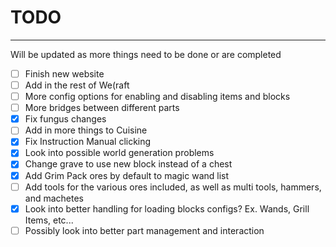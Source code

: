 # TODO
---

Will be updated as more things need to be done or are completed

- [ ] Finish new website
- [ ] Add in the rest of We(raft
- [ ] More config options for enabling and disabling items and blocks
- [ ] More bridges between different parts
- [X] Fix fungus changes
- [ ] Add in more things to Cuisine
- [X] Fix Instruction Manual clicking
- [X] Look into possible world generation problems
- [X] Change grave to use new block instead of a chest
- [X] Add Grim Pack ores by default to magic wand list
- [ ] Add tools for the various ores included, as well as multi tools, hammers, and machetes
- [X] Look into better handling for loading blocks configs? Ex. Wands, Grill Items, etc...
- [ ] Possibly look into better part management and interaction